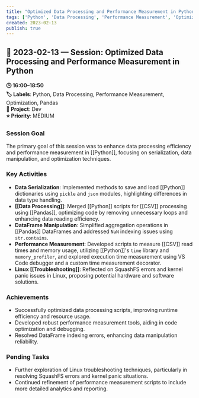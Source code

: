 ```yaml
---
title: "Optimized Data Processing and Performance Measurement in Python"
tags: ['Python', 'Data Processing', 'Performance Measurement', 'Optimization', 'Pandas']
created: 2023-02-13
publish: true
---
```


## 📅 2023-02-13 — Session: Optimized Data Processing and Performance Measurement in Python

**🕒 16:00–18:50**  
**🏷️ Labels**: Python, Data Processing, Performance Measurement, Optimization, Pandas  
**📂 Project**: Dev  
**⭐ Priority**: MEDIUM  


### Session Goal
The primary goal of this session was to enhance data processing efficiency and performance measurement in [[Python]], focusing on serialization, data manipulation, and optimization techniques.

### Key Activities
- **Data Serialization**: Implemented methods to save and load [[Python]] dictionaries using `pickle` and `json` modules, highlighting differences in data type handling.
- **[[Data Processing]]**: Merged [[Python]] scripts for [[CSV]] processing using [[Pandas]], optimizing code by removing unnecessary loops and enhancing data reading efficiency.
- **DataFrame Manipulation**: Simplified aggregation operations in [[Pandas]] DataFrames and addressed `NaN` indexing issues using `str.contains`.
- **Performance Measurement**: Developed scripts to measure [[CSV]] read times and memory usage, utilizing [[Python]]'s `time` library and `memory_profiler`, and explored execution time measurement using VS Code debugger and a custom time measurement decorator.
- **Linux [[Troubleshooting]]**: Reflected on SquashFS errors and kernel panic issues in Linux, proposing potential hardware and software solutions.

### Achievements
- Successfully optimized data processing scripts, improving runtime efficiency and resource usage.
- Developed robust performance measurement tools, aiding in code optimization and debugging.
- Resolved DataFrame indexing errors, enhancing data manipulation reliability.

### Pending Tasks
- Further exploration of Linux troubleshooting techniques, particularly in resolving SquashFS errors and kernel panic situations.
- Continued refinement of performance measurement scripts to include more detailed analytics and reporting.
